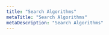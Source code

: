 ```yaml
---
title: "Search Algorithms"
metaTitle: "Search Algorithms"
metaDescription: "Search Algorithms"
---
```

